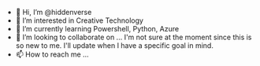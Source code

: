 - 👋 Hi, I’m @hiddenverse
- 👀 I’m interested in Creative Technology
- 🌱 I’m currently learning Powershell, Python, Azure
- 💞️ I’m looking to collaborate on ... I'm not sure at the moment since this is so new to me. I'll update when I have a specific goal in mind. 
- 📫 How to reach me ...

<!---
hiddenverse/hiddenverse is a ✨ special ✨ repository because its `README.md` (this file) appears on your GitHub profile.
You can click the Preview link to take a look at your changes.
--->
